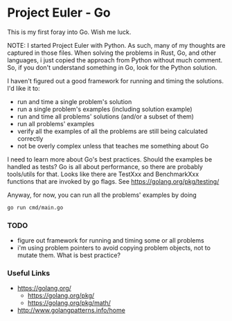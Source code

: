 # Project Euler - Go

This is my first foray into Go. Wish me luck.

NOTE: I started Project Euler with Python. As such, many of my thoughts are captured in those files.
When solving the problems in Rust, Go, and other languages, i just copied the approach from Python
without much comment. So, if you don't understand something in Go, look for the Python solution. 

I haven't figured out a good framework for running and timing the solutions. I'd like it to:
* run and time a single problem's solution
* run a single problem's examples (including solution example)
* run and time all problems' solutions (and/or a subset of them)
* run all problems' examples 
* verify all the examples of all the problems are still being calculated correctly
* not be overly complex unless that teaches me something about Go

I need to learn more about Go's best practices. Should the examples be handled as tests?
Go is all about performance, so there are probably tools/utils for that.
Looks like there are TestXxx and BenchmarkXxx functions that are invoked by go flags.
See https://golang.org/pkg/testing/

Anyway, for now, you can run all the problems' examples by doing
```bash
go run cmd/main.go
```

### TODO
* figure out framework for running and timing some or all problems
* i'm using problem pointers to avoid copying problem objects, not to mutate them. What is best practice?


### Useful Links
* https://golang.org/
    * https://golang.org/pkg/
    * https://golang.org/pkg/math/
* http://www.golangpatterns.info/home